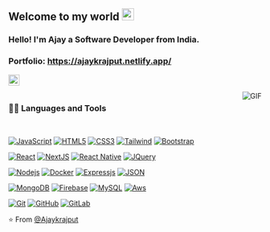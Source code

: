 <!---  - 👋 Hi, I’m @Ajaykrajput
- 👀 I’m interested in ...
- 🌱 I’m currently learning ...
- 💞️ I’m looking to collaborate on ...
- 📫 How to reach me ...
--->

<!---
Ajaykrajput/Ajaykrajput is a ✨ special ✨ repository because its `README.md` (this file) appears on your GitHub profile.
You can click the Preview link to take a look at your changes.
--->

## Welcome to my world <img src="https://github.com/TheDudeThatCode/TheDudeThatCode/blob/master/Assets/Earth.gif" width="24px">

### Hello! I'm Ajay a Software Developer from India.

### Portfolio: https://ajaykrajput.netlify.app/


<a href="https://www.linkedin.com/in/ajaykrajput/">
  <img align="left" alt="Ajay Kumar" width="22px" color="blue" src="https://cdn.jsdelivr.net/npm/simple-icons@v3/icons/linkedin.svg" />
</a>

<br />
<br />

  <img align="right" alt="GIF" src="https://media.giphy.com/media/836HiJc7pgzy8iNXCn/giphy.gif" />
  
### 👨‍💻 Languages and Tools

<br />

[![JavaScript](https://img.shields.io/badge/-JavaScript-black?style=flat&logo=javascript&link=https://github.com/Ajaykrajput)](https://github.com/Ajaykrajput) 
[![HTML5](https://img.shields.io/badge/-HTML5-E34F26?style=flat&logo=html5&logoColor=white&link=https://github.com/Ajaykrajput)](https://github.com/Ajaykrajput) 
[![CSS3](https://img.shields.io/badge/-CSS3-1572B6?style=flat&logo=css3&link=https://github.com/Ajaykrajput)](https://github.com/Ajaykrajput) 
[![Tailwind](https://img.shields.io/badge/-Tailwind-ffffff?style=flat&logo=tailwindcss&link=https://github.com/Ajaykrajput)](https://github.com/Ajaykrajput) 
[![Bootstrap](https://img.shields.io/badge/-Bootstrap-563D7C?style=flat&logo=bootstrap&link=https://github.com/Ajaykrajput)](https://github.com/Ajaykrajput) 

[![React](https://img.shields.io/badge/-React-black?style=flat&logo=react&link=https://github.com/Ajaykrajput)](https://github.com/Ajaykrajput) 
[![NextJS](https://img.shields.io/badge/-NextJS-gray?style=flat&logo=vercel&link=https://github.com/Ajaykrajput)](https://github.com/Ajaykrajput) 
[![React Native](https://img.shields.io/badge/-ReactNative-black?style=flat&logo=react&link=https://github.com/Ajaykrajput)](https://github.com/Ajaykrajput) 
[![JQuery](https://img.shields.io/badge/-JQuery-blue?style=flat&logo=jquery&link=https://github.com/Ajaykrajput)](https://github.com/Ajaykrajput) 

[![Nodejs](https://img.shields.io/badge/-Nodejs-green?style=flat&logo=Node.js&link=https://github.com/Ajaykrajput)](https://github.com/Ajaykrajput) 
[![Docker](https://img.shields.io/badge/-Docker-black?style=flat&logo=docker&link=https://github.com/Ajaykrajput)](https://github.com/Ajaykrajput) 
[![Expressjs](https://img.shields.io/badge/-ExpressJS-blue?style=flat&logo=express&link=https://github.com/Ajaykrajput)](https://github.com/Ajaykrajput) 
[![JSON](https://img.shields.io/badge/-json-02569B?style=flat&logo=json&link=https://github.com/Ajaykrajput)](https://github.com/Ajaykrajput)

[![MongoDB](https://img.shields.io/badge/-MongoDB-FCA121?style=flat&logo=mongodb&link=https://github.com/Ajaykrajput)](https://github.com/Ajaykrajput) 
[![Firebase](https://img.shields.io/badge/-Firebase-orange?style=flat&logo=firebase&link=https://github.com/Ajaykrajput)](https://github.com/Ajaykrajput)
[![MySQL](https://img.shields.io/badge/-MySQL-black?style=flat&logo=mysql&link=https://github.com/Ajaykrajput)](https://github.com/Ajaykrajput)
[![Aws](https://img.shields.io/badge/-AWS-blue?style=flat&logo=ec2&link=https://github.com/Ajaykrajput)](https://github.com/Ajaykrajput)

[![Git](https://img.shields.io/badge/-Git-black?style=flat&logo=git&link=https://github.com/Ajaykrajput)](https://github.com/Ajaykrajput)
[![GitHub](https://img.shields.io/badge/-Github-lightgreen?style=flat&logo=github&link=https://github.com/Ajaykrajput)](https://github.com/Ajaykrajput)
[![GitLab](https://img.shields.io/badge/-GitLab-White?style=flat&logo=gitlab&link=https://github.com/Ajaykrajput)](https://github.com/Ajaykrajput)

⭐️ From [@Ajaykrajput](https://github.com/Ajaykrajput)
